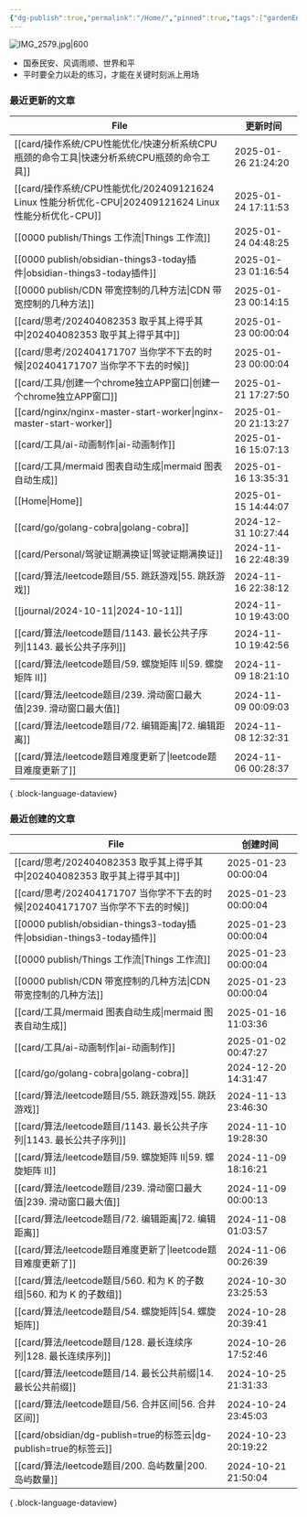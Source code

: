 ```yaml
---
{"dg-publish":true,"permalink":"/Home/","pinned":true,"tags":["gardenEntry"],"dgHomeLink":true,"dgShowBacklinks":"false","noteIcon":"2","created":"2024-01-28T22:46:43+08:00","updated":"2024-09-11T17:07:12+08:00"}
---
```



![IMG_2579.jpg|600](/img/user/attachs/IMG_2579.jpg)

- 国泰民安、风调雨顺、世界和平
- 平时要全力以赴的练习，才能在关键时刻派上用场

### 最近更新的文章

| File                                                                                  | 更新时间                |
| ------------------------------------------------------------------------------------- | ------------------- |
| [[card/操作系统/CPU性能优化/快速分析系统CPU瓶颈的命令工具\|快速分析系统CPU瓶颈的命令工具]]                           | 2025-01-26 21:24:20 |
| [[card/操作系统/CPU性能优化/202409121624 Linux 性能分析优化-CPU\|202409121624 Linux 性能分析优化-CPU]] | 2025-01-24 17:11:53 |
| [[0000 publish/Things 工作流\|Things 工作流]]                                            | 2025-01-24 04:48:25 |
| [[0000 publish/obsidian-things3-today插件\|obsidian-things3-today插件]]                | 2025-01-23 01:16:54 |
| [[0000 publish/CDN 带宽控制的几种方法\|CDN 带宽控制的几种方法]]                                      | 2025-01-23 00:14:15 |
| [[card/思考/202404082353 取乎其上得乎其中\|202404082353 取乎其上得乎其中]]                           | 2025-01-23 00:00:04 |
| [[card/思考/202404171707 当你学不下去的时候\|202404171707 当你学不下去的时候]]                         | 2025-01-23 00:00:04 |
| [[card/工具/创建一个chrome独立APP窗口\|创建一个chrome独立APP窗口]]                                   | 2025-01-21 17:27:50 |
| [[card/nginx/nginx-master-start-worker\|nginx-master-start-worker]]                | 2025-01-20 21:13:27 |
| [[card/工具/ai-动画制作\|ai-动画制作]]                                                       | 2025-01-16 15:07:13 |
| [[card/工具/mermaid 图表自动生成\|mermaid 图表自动生成]]                                         | 2025-01-16 13:35:31 |
| [[Home\|Home]]                                                                     | 2025-01-15 14:44:07 |
| [[card/go/golang-cobra\|golang-cobra]]                                             | 2024-12-31 10:27:44 |
| [[card/Personal/驾驶证期满换证\|驾驶证期满换证]]                                                 | 2024-11-16 22:48:39 |
| [[card/算法/leetcode题目/55. 跳跃游戏\|55. 跳跃游戏]]                                          | 2024-11-16 22:38:12 |
| [[journal/2024-10-11\|2024-10-11]]                                                 | 2024-11-10 19:43:00 |
| [[card/算法/leetcode题目/1143. 最长公共子序列\|1143. 最长公共子序列]]                                | 2024-11-10 19:42:56 |
| [[card/算法/leetcode题目/59. 螺旋矩阵 II\|59. 螺旋矩阵 II]]                                    | 2024-11-09 18:21:10 |
| [[card/算法/leetcode题目/239. 滑动窗口最大值\|239. 滑动窗口最大值]]                                  | 2024-11-09 00:09:03 |
| [[card/算法/leetcode题目/72. 编辑距离\|72. 编辑距离]]                                          | 2024-11-08 12:32:31 |
| [[card/算法/leetcode题目难度更新了\|leetcode题目难度更新了]]                                       | 2024-11-06 00:28:37 |

{ .block-language-dataview}

### 最近创建的文章

| File                                                                   | 创建时间                |
| ---------------------------------------------------------------------- | ------------------- |
| [[card/思考/202404082353 取乎其上得乎其中\|202404082353 取乎其上得乎其中]]            | 2025-01-23 00:00:04 |
| [[card/思考/202404171707 当你学不下去的时候\|202404171707 当你学不下去的时候]]          | 2025-01-23 00:00:04 |
| [[0000 publish/obsidian-things3-today插件\|obsidian-things3-today插件]] | 2025-01-23 00:00:04 |
| [[0000 publish/Things 工作流\|Things 工作流]]                             | 2025-01-23 00:00:04 |
| [[0000 publish/CDN 带宽控制的几种方法\|CDN 带宽控制的几种方法]]                       | 2025-01-23 00:00:04 |
| [[card/工具/mermaid 图表自动生成\|mermaid 图表自动生成]]                          | 2025-01-16 11:03:36 |
| [[card/工具/ai-动画制作\|ai-动画制作]]                                        | 2025-01-02 00:47:27 |
| [[card/go/golang-cobra\|golang-cobra]]                              | 2024-12-20 14:31:47 |
| [[card/算法/leetcode题目/55. 跳跃游戏\|55. 跳跃游戏]]                           | 2024-11-13 23:46:30 |
| [[card/算法/leetcode题目/1143. 最长公共子序列\|1143. 最长公共子序列]]                 | 2024-11-10 19:28:30 |
| [[card/算法/leetcode题目/59. 螺旋矩阵 II\|59. 螺旋矩阵 II]]                     | 2024-11-09 18:16:21 |
| [[card/算法/leetcode题目/239. 滑动窗口最大值\|239. 滑动窗口最大值]]                   | 2024-11-09 00:00:13 |
| [[card/算法/leetcode题目/72. 编辑距离\|72. 编辑距离]]                           | 2024-11-08 01:03:57 |
| [[card/算法/leetcode题目难度更新了\|leetcode题目难度更新了]]                        | 2024-11-06 00:26:39 |
| [[card/算法/leetcode题目/560. 和为 K 的子数组\|560. 和为 K 的子数组]]               | 2024-10-30 23:25:53 |
| [[card/算法/leetcode题目/54. 螺旋矩阵\|54. 螺旋矩阵]]                           | 2024-10-28 20:39:41 |
| [[card/算法/leetcode题目/128. 最长连续序列\|128. 最长连续序列]]                     | 2024-10-26 17:52:46 |
| [[card/算法/leetcode题目/14. 最长公共前缀\|14. 最长公共前缀]]                       | 2024-10-25 21:31:33 |
| [[card/算法/leetcode题目/56. 合并区间\|56. 合并区间]]                           | 2024-10-24 23:45:03 |
| [[card/obsidian/dg-publish=true的标签云\|dg-publish=true的标签云]]          | 2024-10-23 20:19:22 |
| [[card/算法/leetcode题目/200. 岛屿数量\|200. 岛屿数量]]                         | 2024-10-21 21:50:04 |

{ .block-language-dataview}

